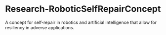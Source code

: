 # Research-RoboticSelfRepairConcept
A concept for self-repair in robotics and artificial intelligence that allow for resiliency in adverse applications.
